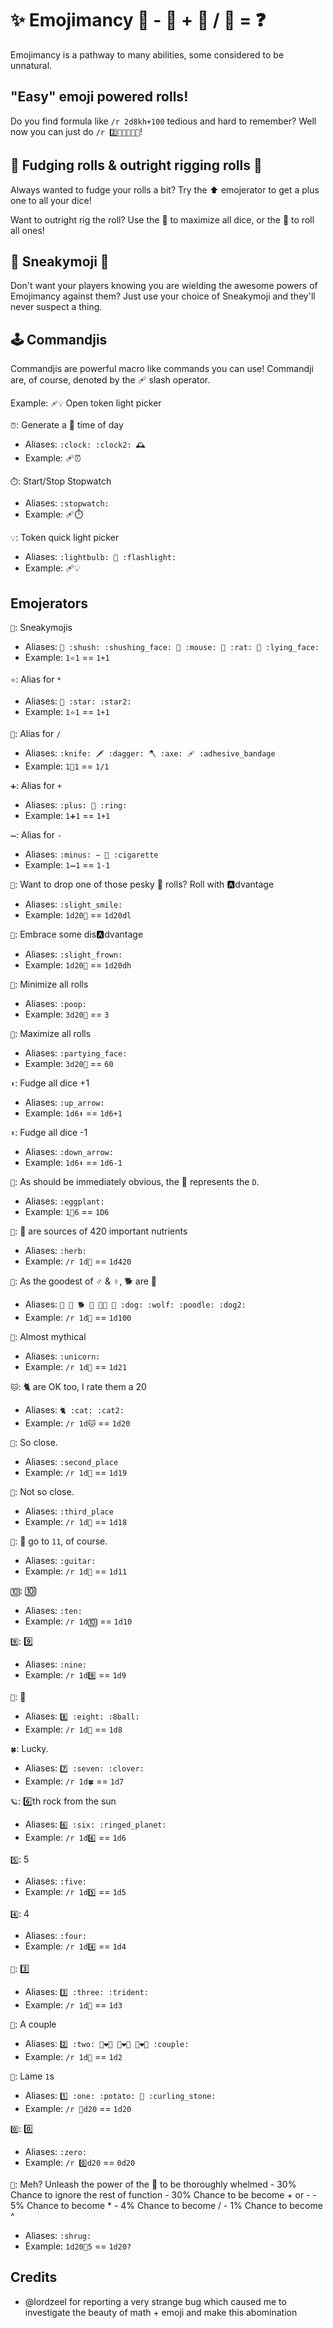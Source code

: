 
# ✨ Emojimancy 🧙  -  🤷 + 🤖 / 💩 = ❓

Emojimancy is a pathway to many abilities, some considered to be unnatural.

## "Easy" emoji powered rolls!

Do you find formula like `/r 2d8kh+100` tedious and hard to remember? Well now you can just do `/r 2️⃣🍆🎱🙂➕💯`!

## 💩 Fudging rolls & outright rigging rolls 🤥

Always wanted to fudge your rolls a bit? Try the ⬆️ emojerator to get a plus one to all your dice!

Want to outright rig the roll? Use the 🥳 to maximize all dice, or the 💩 to roll all ones!

## 🤫 Sneakymoji 🐁

Don't want your players knowing you are wielding the awesome powers of Emojimancy against them? Just use your choice of Sneakymoji and they'll never suspect a thing.

## 🕹️ Commandjis

Commandjis are powerful macro like commands you can use! Commandji are, of course, denoted by the 🩹 slash operator.

Example: `🩹💡` Open token light picker

`⏰`: Generate a 🔀 time of day
 - Aliases: `:clock: :clock2: 🕰️`
 - Example: 🩹⏰

`⏱️`: Start/Stop Stopwatch
 - Aliases: `:stopwatch:`
 - Example: 🩹⏱️

`💡`: Token quick light picker
 - Aliases: `:lightbulb: 🔦 :flashlight:`
 - Example: 🩹💡

## Emojerators

`🤫`: Sneakymojis
 - Aliases: `🤫 :shush: :shushing_face: 🐁 :mouse: 🐀 :rat: 🤥 :lying_face:`
 - Example: `1⭐1` == `1+1`

`⭐`: Alias for `*`
 - Aliases: `🌟 :star: :star2:`
 - Example: `1⭐1` == `1+1`

`🔪`: Alias for `/`
 - Aliases: `:knife: 🗡️ :dagger: 🪓 :axe: 🩹 :adhesive_bandage`
 - Example: `1🔪1` == `1/1`

`➕`: Alias for `+`
 - Aliases: `:plus: 💍 :ring:`
 - Example: `1➕1` == `1+1`

`➖`: Alias for `-`
 - Aliases: `:minus: − 🚬 :cigarette`
 - Example: `1➖1` == `1-1`

`🙂`: Want to drop one of those pesky 💩 rolls? Roll with 🅰️dvantage
 - Aliases: `:slight_smile:`
 - Example: `1d20🙂` == `1d20dl`

`🙁`: Embrace some dis🅰️dvantage
 - Aliases: `:slight_frown:`
 - Example: `1d20🙁` == `1d20dh`

`💩`: Minimize all rolls
 - Aliases: `:poop:`
 - Example: `3d20💩` == `3`

`🥳`: Maximize all rolls
 - Aliases: `:partying_face:`
 - Example: `3d20🥳` == `60`

`⬆️`: Fudge all dice +1
 - Aliases: `:up_arrow:`
 - Example: `1d6⬆️` == `1d6+1`

`⬇️`: Fudge all dice -1
 - Aliases: `:down_arrow:`
 - Example: `1d6⬇️` == `1d6-1`

`🍆`: As should be immediately obvious, the 🍆 represents the `D`.
 - Aliases: `:eggplant:`
 - Example: `1🍆6` == `1D6`

`🌿`: 🌿 are sources of 420 important nutrients
 - Aliases: `:herb:`
 - Example: `/r 1d🌿` == `1d420`

`🐶`: As the goodest of ♂️ & ♀️, 🐕 are 💯
 - Aliases: `💯 🦮 🐕 🐩 🐕‍🦺 🐺 :dog: :wolf: :poodle: :dog2:`
 - Example: `/r 1d🐶` == `1d100`

`🦄`: Almost mythical
 - Aliases: `:unicorn:`
 - Example: `/r 1d🦄` == `1d21`

`🐱`: 🐈 are OK too, I rate them a 20
 - Aliases: `🐈 :cat: :cat2:`
 - Example: `/r 1d🐱` == `1d20`

`🥈`: So close.
 - Aliases: `:second_place`
 - Example: `/r 1d🥈` == `1d19`

`🥉`: Not so close.
 - Aliases: `:third_place`
 - Example: `/r 1d🥈` == `1d18`

`🎸`: 🎸 go to `11`, of course.
 - Aliases: `:guitar:`
 - Example: `/r 1d🎸` == `1d11`

`🔟`: 🔟
 - Aliases: `:ten:`
 - Example: `/r 1d🔟` == `1d10`

`9️⃣`: 9️⃣
 - Aliases: `:nine:`
 - Example: `/r 1d9️⃣` == `1d9`

`🎱`: 🎱
 - Aliases: `8️⃣ :eight: :8ball:`
 - Example: `/r 1d🎱` == `1d8`

`🍀`: Lucky.
 - Aliases: `7️⃣ :seven: :clover:`
 - Example: `/r 1d🍀` == `1d7`

`🪐`: 6️⃣th rock from the sun
 - Aliases: `6️⃣ :six: :ringed_planet:`
 - Example: `/r 1d6️⃣` == `1d6`

`5️⃣`: 5
 - Aliases: `:five:`
 - Example: `/r 1d5️⃣` == `1d5`

`4️⃣`: 4
 - Aliases: `:four:`
 - Example: `/r 1d4️⃣` == `1d4`

`🔱`: 3️⃣
 - Aliases: `3️⃣ :three: :trident:`
 - Example: `/r 1d🔱` == `1d3`

`💑`: A couple
 - Aliases: `2️⃣ :two: 👨‍❤️‍👨 👩‍❤️‍👨 👩‍❤️‍👩 :couple:`
 - Example: `/r 1d💑` == `1d2`

`🥔`: Lame `1`s
 - Aliases: `1️⃣ :one: :potato: 🥌 :curling_stone:`
 - Example: `/r 🥔d20` == `1d20`

`0️⃣`: 0️⃣
 - Aliases: `:zero:`
 - Example: `/r 0️⃣d20` == `0d20`

`🤷`: Meh? Unleash the power of the 🤷 to be thoroughly whelmed
    - 30% Chance to ignore the rest of function
     - 30% Chance to be become + or -
     -  5% Chance to become *
     -  4% Chance to become /
     -  1% Chance to become ^
 - Aliases: `:shrug:`
 - Example: `1d20🤷5` == `1d20?`

## Credits
- @lordzeel for reporting a very strange bug which caused me to investigate the beauty of math + emoji and make this abomination
